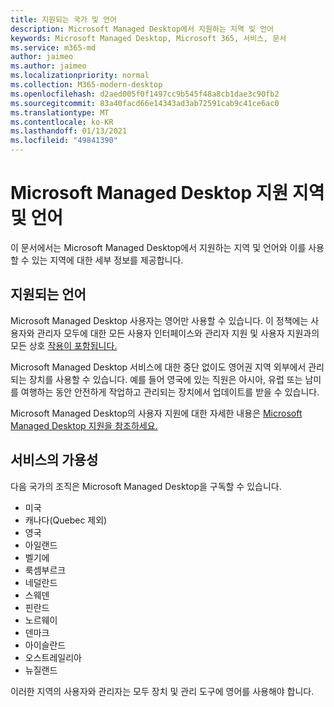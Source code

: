 ```yaml
---
title: 지원되는 국가 및 언어
description: Microsoft Managed Desktop에서 지원하는 지역 및 언어
keywords: Microsoft Managed Desktop, Microsoft 365, 서비스, 문서
ms.service: m365-md
author: jaimeo
ms.author: jaimeo
ms.localizationpriority: normal
ms.collection: M365-modern-desktop
ms.openlocfilehash: d2aed005f0f1497cc9b545f48a8cb1dae3c90fb2
ms.sourcegitcommit: 83a40facd66e14343ad3ab72591cab9c41ce6ac0
ms.translationtype: MT
ms.contentlocale: ko-KR
ms.lasthandoff: 01/13/2021
ms.locfileid: "49841390"
---
```

# <a name="microsoft-managed-desktop-supported-regions-and-languages"></a>Microsoft Managed Desktop 지원 지역 및 언어

이 문서에서는 Microsoft Managed Desktop에서 지원하는 지역 및 언어와 이를 사용할 수 있는 지역에 대한 세부 정보를 제공합니다.

## <a name="supported-languages"></a>지원되는 언어

Microsoft Managed Desktop 사용자는 영어만 사용할 수 있습니다. 이 정책에는 사용자와 관리자 모두에 대한 모든 사용자 [](https://docs.microsoft.com/microsoft-365/managed-desktop/working-with-managed-desktop/admin-support) 인터페이스와 관리자 지원 및 사용자 지원과의 모든 상호 [작용이 포함됩니다.](https://docs.microsoft.com/microsoft-365/managed-desktop/working-with-managed-desktop/end-user-support)


Microsoft Managed Desktop 서비스에 대한 중단 없이도 영어권 지역 외부에서 관리되는 장치를 사용할 수 있습니다. 예를 들어 영국에 있는 직원은 아시아, 유럽 또는 남미를 여행하는 동안 안전하게 작업하고 관리되는 장치에서 업데이트를 받을 수 있습니다. 

Microsoft Managed Desktop의 사용자 지원에 대한 자세한 내용은 [Microsoft Managed Desktop 지원을 참조하세요.](https://docs.microsoft.com/microsoft-365/managed-desktop/service-description/support)

## <a name="availability-of-the-service"></a>서비스의 가용성

다음 국가의 조직은 Microsoft Managed Desktop을 구독할 수 있습니다.

- 미국
- 캐나다(Quebec 제외)
- 영국
- 아일랜드
- 벨기에
- 룩셈부르크
- 네덜란드
- 스웨덴
- 핀란드
- 노르웨이
- 덴마크
- 아이슬란드
- 오스트레일리아
- 뉴질랜드

이러한 지역의 사용자와 관리자는 모두 장치 및 관리 도구에 영어를 사용해야 합니다. 
